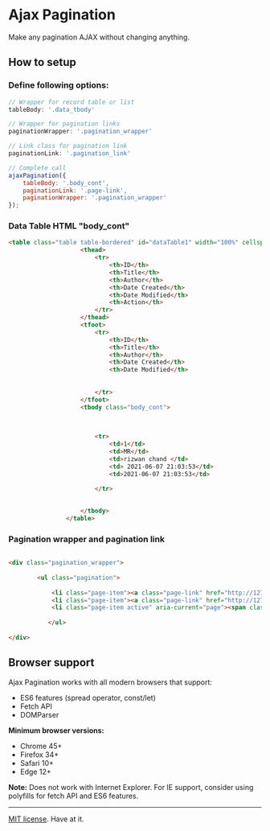 # Ajax Pagination

Make any pagination AJAX without changing anything.

## How to setup



### Define following options:

```js
// Wrapper for record table or list
tableBody: '.data_tbody'

// Wrapper for pagination links
paginationWrapper: '.pagination_wrapper'

// Link class for pagination link
paginationLink: '.pagination_link'

// Complete call
ajaxPagination({ 
    tableBody: '.body_cont', 
    paginationLink: '.page-link',  
    paginationWrapper: '.pagination_wrapper' 
});
```

### Data Table HTML "body_cont"

``` html
<table class="table table-bordered" id="dataTable1" width="100%" cellspacing="0">
                    <thead>
                        <tr>
                            <th>ID</th>
                            <th>Title</th>
                            <th>Author</th>
                            <th>Date Created</th>
                            <th>Date Modified</th>
                            <th>Action</th>
                        </tr>
                    </thead>
                    <tfoot>
                        <tr>
                            <th>ID</th>
                            <th>Title</th>
                            <th>Author</th>
                            <th>Date Created</th>
                            <th>Date Modified</th>
                            
                        
                        </tr>
                    </tfoot>
                    <tbody class="body_cont">

                                                    
                      
                        <tr>
                            <td>1</td>
                            <td>MR</td>
                            <td>rizwan chand </td>
                            <td> 2021-06-07 21:03:53</td>
                            <td>2021-06-07 21:03:53</td>
                            
                        </tr>

                                              
                    </tbody>
                </table>

```

### Pagination wrapper and pagination link 

``` html

<div class="pagination_wrapper">
          
        <ul class="pagination">
           
            <li class="page-item"><a class="page-link" href="http://127.0.0.1:8000/admin/post?page=1">1</a></li>
            <li class="page-item"><a class="page-link" href="http://127.0.0.1:8000/admin/post?page=2">2</a></li>
            <li class="page-item active" aria-current="page"><span class="page-link">3</span></li>
              
           </ul>
    
</div>

```
## Browser support

Ajax Pagination works with all modern browsers that support:
- ES6 features (spread operator, const/let)
- Fetch API
- DOMParser

**Minimum browser versions:**
- Chrome 45+
- Firefox 34+
- Safari 10+
- Edge 12+

**Note:** Does not work with Internet Explorer. For IE support, consider using polyfills for fetch API and ES6 features.

---

[MIT license](https://desandro.mit-license.org/). Have at it.
